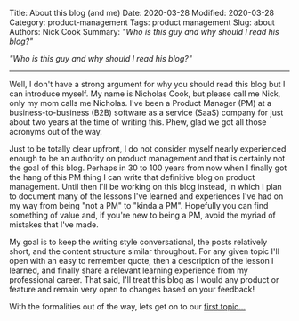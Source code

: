 Title: About this blog (and me)
Date: 2020-03-28
Modified: 2020-03-28
Category: product-management
Tags: product management
Slug: about
Authors: Nick Cook
Summary: *"Who is this guy and why should I read his blog?"*
<!-- modified: 2020-03-28 -->

*"Who is this guy and why should I read his blog?"*

---

Well, I don't have a strong argument for why you should read this blog but I can introduce myself. My name is Nicholas Cook, but please call me Nick, only my mom calls me Nicholas. I've been a Product Manager (PM) at a business-to-business (B2B) software as a service (SaaS) company for just about two years at the time of writing this. Phew, glad we got all those acronyms out of the way.

Just to be totally clear upfront, I do not consider myself nearly experienced enough to be an authority on product management and that is certainly not the goal of this blog. Perhaps in 30 to 100 years from now when I finally got the hang of this PM thing I can write that definitive blog on product management. Until then I'll be working on this blog instead, in which I plan to document many of the lessons I've learned and experiences I've had on my way from being "not a PM" to "kinda a PM". Hopefully you can find something of value and, if you're new to being a PM, avoid the myriad of mistakes that I've made.

My goal is to keep the writing style conversational, the posts relatively short, and the content structure similar throughout. For any given topic I'll open with an easy to remember quote, then a description of the lesson I learned, and finally share a relevant learning experience from my professional career. That said, I'll treat this blog as I would any product or feature and remain very open to changes based on your feedback!

With the formalities out of the way, lets get on to our [first topic...](/assumptions) 